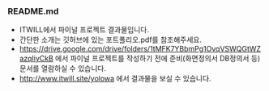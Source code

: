 ### README.md

- ITWILL에서 파이널 프로젝트 결과물입니다.
- 간단한 소개는 깃허브에 있는 포트폴리오.pdf를 참조해주세요.
- https://drive.google.com/drive/folders/1tMFK7YBbmPg1OvqVSWQGtWZazqIiyCkB 에서 파이널 프로젝트를 작성하기 전에 준비(화면정의서 DB정의서 등) 문서를 열람하실 수 있습니다.
- http://www.itwill.site/yolowa 에서 결과물을 보실 수 있습니다.